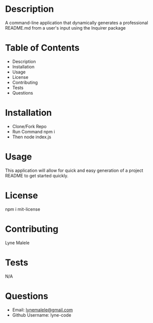 # Description
A command-line application that dynamically generates a professional README.md from a user's input using the Inquirer package 

# Table of Contents
  * Description
  * Installation
  * Usage
  * License
  * Contributing
  * Tests
  * Questions
  
 # Installation
   * Clone/Fork Repo
   * Run Command npm i
   * Then node index.js
 
 # Usage
   This application will allow for quick and easy generation of a project README to get started quickly.
 
 # License
  npm i mit-license
  
 
 # Contributing
   Lyne Malele
 
 # Tests
   N/A
 
 # Questions
   * Email: lynemalele@gmail.com
   * Github Username: lyne-code
